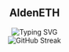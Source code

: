 <div align="center">
  <h2>AldenETH </h2>

  <a>
    <img src="https://readme-typing-svg.demolab.com?font=Fira+Code&pause=1000&color=F7F7F7&width=535&lines=Full-Stack+Web+App+%26+Blockchain+Developer;Focused+on+automation%2C+AI%2C+and+optimization;Exploring+AI-driven+automation+and+databases;Always+learning%2C+building%2C+and+collaborating" alt="Typing SVG" />
  </a>

  <br />

  <a>
    <img src="https://streak-stats.demolab.com?user=AldenETH&theme=highcontrast&border_radius=5&card_width=535" alt="GitHub Streak" />
  </a>
  
  <br />
</div>
